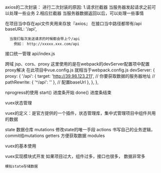 axios的二次封装：
  进行二次封装的原因:
    1.请求拦截器
      当服务器发起请求之前可以处理一些业务
    2.相应拦截器
      当服务器数据返回以后，可以处理一些事情

  在项目当中存在api文件夹用来存放『axios』
    在接口当中路径都带有/api
      baseURL: '/api',

      当我们每次发送请求的时候都会带上个/api 
        例如： http://xxxxx.xxx.com/api


接口统一管理
api/index.js

跨域
jsp、cors、proxy
这里使用的是在webpack的devServer配置项中配置proxy解决
在此项目中vue.config.js 就相当于webpack.config.js
  devServer: {
    proxy: {
      '/api': {
        target: 'http://39.98.123.211', // 你要获取数据的服务器地址
        // pathRewrite: { '^/api': '' }, // 配置baseUrl
      },
    },
  },

nprogress的使用
 start() 进度条开始
 done() 进度条结束



vuex状态管理

  vuex的定义：是官方提供的一个插件，状态管理库，集中式管理项目中组件共用的数据

  state 数据仓库
  mutations 修改state的唯一手段
  actions 书写自己的业务逻辑，commit给mutations
  getters 方便获取数据
  modules

  vuex的基本使用


vuex实现模块式开发
  如果项目过大，组件过多，接口也很多， 数据非常多

    模拟state存储数据
